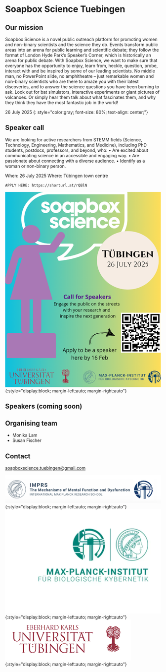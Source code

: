 # Soapbox Science Tuebingen

## Our mission

Soapbox Science is a novel public outreach platform for promoting women and
non-binary scientists and the science they do. Events transform public areas
into an arena for public learning and scientific debate; they follow the format
of London Hyde Park’s Speaker’s Corner, which is historically an arena for
public debate. With Soapbox Science, we want to make sure that everyone has the
opportunity to enjoy, learn from, heckle, question, probe, interact with and be
inspired by some of our leading scientists. No middle man, no PowerPoint slide,
no amphitheatre – just remarkable women and non-binary scientists who are there
to amaze you with their latest discoveries, and to answer the science questions
you have been burning to ask. Look out for bat simulators, interactive
experiments or giant pictures of volcanoes. Or simply hear them talk about what
fascinates them, and why they think they have the most fantastic job in the
world!

26 July 2025
{: style="color:gray; font-size: 80%; text-align: center;"}

## Speaker call

We are looking for active researchers from STEMM fields (Science, Technology,
Engineering, Mathematics, and Medicine), including PhD students, postdocs,
professors, and beyond, who:
•	Are excited about communicating science in an accessible and engaging way.
•	Are passionate about connecting with a diverse audience.
•	Identify as a woman or non-binary person.

When: 26 July 2025
Where: Tübingen town centre

	APPLY HERE: https://shorturl.at/rQBlN

![Soapbox science logo](./assets/soapbox_science_info.png){:style="display:block; margin-left:auto; margin-right:auto"}

## Speakers (coming soon)

## Organising team

- Monika Lam
- Susan Fischer

## Contact

[soapboxscience.tuebingen@gmail.com](mailto:soapboxscience.tuebingen@gmail.com)

![IMPRS logo](./assets/logo_imprs.png){:style="display:block; margin-left:auto; margin-right:auto"}
![MPG logo](./assets/logo_mpg-kyb.webp){:style="display:block; margin-left:auto; margin-right:auto"}
![Uni Tuebingen logo](./assets/logo_uni-tue.png){:style="display:block; margin-left:auto; margin-right:auto"}
